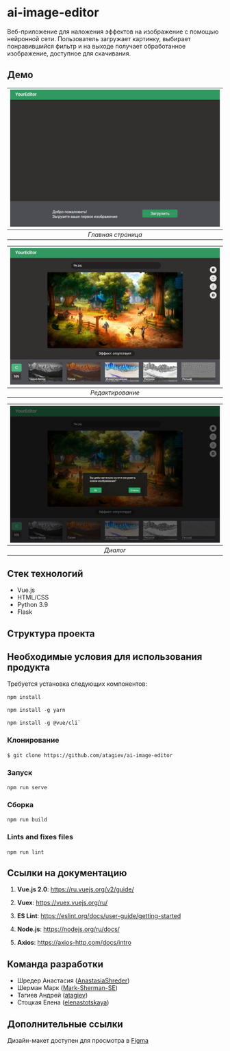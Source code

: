 # ai-image-editor
Веб-приложение для наложения эффектов на изображение с помощью нейронной сети.
Пользователь загружает картинку, выбирает понравившийся фильтр и на выходе получает обработанное изображение, доступное для скачивания.

## Демо

| ![start](rm_files/start.png) | 
|:--:| 
| *Главная страница* |

| ![main](rm_files/main.png) | 
|:--:| 
| *Редактирование* |

| ![modal](rm_files/modal.png) | 
|:--:| 
| *Диалог* |

## Стек технологий
- Vue.js
- HTML/CSS
- Python 3.9
- Flask

## Структура проекта

## Необходимые условия для использования продукта

Требуется установка следующих компонентов:
```
npm install
```
```
npm install -g yarn
```
```
npm install -g @vue/cli`
```

### Клонирование
```
$ git clone https://github.com/atagiev/ai-image-editor
```
### Запуск
```
npm run serve
```

### Сборка
```
npm run build
```

### Lints and fixes files
```
npm run lint
```

## Ссылки на документацию
1) **Vue.js 2.0**: https://ru.vuejs.org/v2/guide/

2) **Vuex**: https://vuex.vuejs.org/ru/

3) **ES Lint**: https://eslint.org/docs/user-guide/getting-started

4) **Node.js**: https://nodejs.org/ru/docs/

5) **Axios**: https://axios-http.com/docs/intro

## Команда разработки
- Шредер Анастасия ([AnastasiaShreder](https://github.com/AnastasiaShreder))
- Шерман Марк ([Mark-Sherman-SE](https://github.com/Mark-Sherman-SE))
- Тагиев Андрей ([atagiev](https://github.com/atagiev))
- Стоцкая Елена ([elenastotskaya](https://github.com/elenastotskaya))

## Дополнительные ссылки
Дизайн-макет доступен для просмотра в [Figma](https://www.figma.com/file/8ccwptFYGIo63HJ33JM5LV/YourEditor?node-id=0%3A1) 
